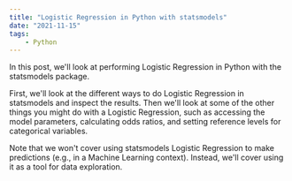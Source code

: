 ```yaml
---
title: "Logistic Regression in Python with statsmodels"
date: "2021-11-15"
tags:
    - Python
---
```


In this post, we'll look at performing Logistic Regression in Python with the statsmodels package.

First, we'll look at the different ways to do Logistic Regression in statsmodels and inspect the results. Then we'll look at some of the other things you might do with a Logistic Regression, such as accessing the model parameters, calculating odds ratios, and setting reference levels for categorical variables. 

Note that we won't cover using statsmodels Logistic Regression to make predictions (e.g., in a Machine Learning context). Instead, we'll cover using it as a tool for data exploration.